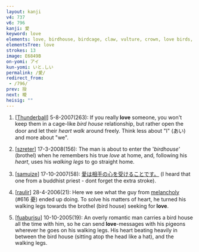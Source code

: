 ```yaml
---
layout: kanji
v4: 737
v6: 796
kanji: 愛
keyword: love
elements: love, birdhouse, birdcage, claw, vulture, crown, love birds, heart, walking legs
elementsTree: love
strokes: 13
image: E6849B
on-yomi: アイ
kun-yomi: いと.しい
permalink: /愛/
redirect_from:
 - /796/
prev: 授
next: 曖
heisig: ""
---
```


1) [<a href="http://kanji.koohii.com/profile/Thunderball">Thunderball</a>] 5-8-2007(263): If you really<strong> love</strong> someone, you won&#039;t keep them in a cage-like <em>bird house</em> relationship, but rather open the door and let their <em>heart</em> <em>walk</em> around freely. Think less about &quot;I&quot; (あい) and more about &quot;we&quot;.

2) [<a href="http://kanji.koohii.com/profile/szreter">szreter</a>] 17-3-2008(156): The man is about to enter the &#039;<em>birdhouse</em>&#039; (brothel) when he remembers his true <em>love</em> at home, and, following his <em>heart</em>, uses his <em>walking legs</em> to go straight home.

3) [<a href="http://kanji.koohii.com/profile/samuize">samuize</a>] 17-10-2007(58): <a href="midori://search?text=愛は相手の心を受けることです。">愛は相手の心を受けることです。</a> (I heard that one from a buddhist priest - dont forget the extra stroke).

4) [<a href="http://kanji.koohii.com/profile/raulir">raulir</a>] 28-4-2006(21): Here we see what the guy from <a href="../v4/616.html">melancholy</a> (#616 憂) ended up doing. To solve his matters of heart, he turned his walking legs towards the brothel (bird house) seeking for<strong> love</strong>.

5) [<a href="http://kanji.koohii.com/profile/fuaburisu">fuaburisu</a>] 10-10-2005(19): An overly romantic man carries a bird house all the time with him, so he can send<strong> love</strong>-messages with his pigeons wherever he goes on his walking legs. His heart beating heavily in between the bird house (sitting atop the head like a hat), and the walking legs.

